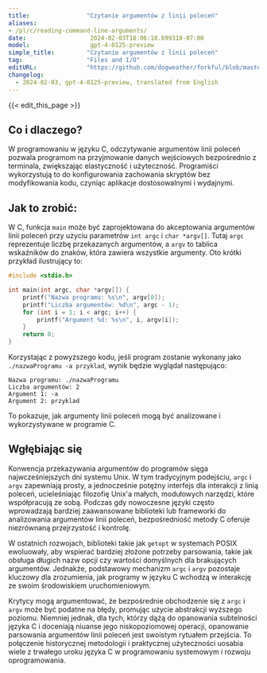 ```yaml
---
title:                "Czytanie argumentów z linii poleceń"
aliases:
- /pl/c/reading-command-line-arguments/
date:                  2024-02-03T18:06:18.699318-07:00
model:                 gpt-4-0125-preview
simple_title:         "Czytanie argumentów z linii poleceń"
tag:                  "Files and I/O"
editURL:              "https://github.com/dogweather/forkful/blob/master/content/pl/c/reading-command-line-arguments.md"
changelog:
  - 2024-02-03, gpt-4-0125-preview, translated from English
---
```


{{< edit_this_page >}}

## Co i dlaczego?

W programowaniu w języku C, odczytywanie argumentów linii poleceń pozwala programom na przyjmowanie danych wejściowych bezpośrednio z terminala, zwiększając elastyczność i użyteczność. Programiści wykorzystują to do konfigurowania zachowania skryptów bez modyfikowania kodu, czyniąc aplikacje dostosowalnymi i wydajnymi.

## Jak to zrobić:

W C, funkcja `main` może być zaprojektowana do akceptowania argumentów linii poleceń przy użyciu parametrów `int argc` i `char *argv[]`. Tutaj `argc` reprezentuje liczbę przekazanych argumentów, a `argv` to tablica wskaźników do znaków, która zawiera wszystkie argumenty. Oto krótki przykład ilustrujący to:

```c
#include <stdio.h>

int main(int argc, char *argv[]) {
    printf("Nazwa programu: %s\n", argv[0]);
    printf("Liczba argumentów: %d\n", argc - 1);
    for (int i = 1; i < argc; i++) {
        printf("Argument %d: %s\n", i, argv[i]);
    }
    return 0;
}
```

Korzystając z powyższego kodu, jeśli program zostanie wykonany jako `./nazwaProgramu -a przyklad`, wynik będzie wyglądał następująco:

```
Nazwa programu: ./nazwaProgramu
Liczba argumentów: 2
Argument 1: -a
Argument 2: przyklad
```

To pokazuje, jak argumenty linii poleceń mogą być analizowane i wykorzystywane w programie C.

## Wgłębiając się

Konwencja przekazywania argumentów do programów sięga najwcześniejszych dni systemu Unix. W tym tradycyjnym podejściu, `argc` i `argv` zapewniają prosty, a jednocześnie potężny interfejs dla interakcji z linią poleceń, ucieleśniając filozofię Unix'a małych, modułowych narzędzi, które współpracują ze sobą. Podczas gdy nowoczesne języki często wprowadzają bardziej zaawansowane biblioteki lub frameworki do analizowania argumentów linii poleceń, bezpośredniość metody C oferuje niezrównaną przejrzystość i kontrolę.

W ostatnich rozwojach, biblioteki takie jak `getopt` w systemach POSIX ewoluowały, aby wspierać bardziej złożone potrzeby parsowania, takie jak obsługa długich nazw opcji czy wartości domyślnych dla brakujących argumentów. Jednakże, podstawowy mechanizm `argc` i `argv` pozostaje kluczowy dla zrozumienia, jak programy w języku C wchodzą w interakcję ze swoim środowiskiem uruchomieniowym.

Krytycy mogą argumentować, że bezpośrednie obchodzenie się z `argc` i `argv` może być podatne na błędy, promując użycie abstrakcji wyższego poziomu. Niemniej jednak, dla tych, którzy dążą do opanowania subtelności języka C i doceniają niuanse jego niskopoziomowej operacji, opanowanie parsowania argumentów linii poleceń jest swoistym rytuałem przejścia. To połączenie historycznej metodologii i praktycznej użyteczności uosabia wiele z trwałego uroku języka C w programowaniu systemowym i rozwoju oprogramowania.
